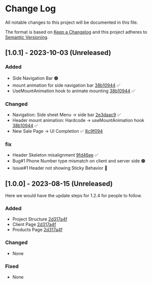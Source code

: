 # Change Log

All notable changes to this project will be documented in this file.

The format is based on [Keep a Changelog](http://keepachangelog.com/)
and this project adheres to [Semantic Versioning](http://semver.org/).

## [1.0.1] - 2023-10-03 (Unreleased)

### Added

- Side Navigation Bar 🟠
- mount animation for side navigation bar [38b10944](https://github.com/arjunmnath/shopapp-website/commit/38b1094426b9a69e9041a940ac24cc419b675307) ✅
- UseMountAnimation hook to animate mounting [38b10944](https://github.com/arjunmnath/shopapp-website/commit/38b1094426b9a69e9041a940ac24cc419b675307) ✅

### Changed

- Navigation: Side sheet Menu -> side bar [2e3daac9](https://github.com/arjunmnath/shopapp-website/commit/2e3daac9618f2bd7f820ef40c14240e31b8e9835) ✅
- Header mount animation: Hardcode -> useMountAnimation hook [38b10944](https://github.com/arjunmnath/shopapp-website/commit/38b1094426b9a69e9041a940ac24cc419b675307) ✅
- New Sale Page -> UI Completion ✅ [8c9f094](https://github.com/arjunmnath/shopapp-website/commit/8c9f094b36dec606a9995df67873a3936e3e49c9)

### fix

- Header Skeleton misalignment [9fd46ee](https://github.com/arjunmnath/shopapp-website/commit/9fd46ee42d4439fb9a74d94f73dba8aeec8f3003) ✅
- Bug#1 Phone Number type mismatch on client and server side 🟠
- Issue#1 Header not showing Sticky Behavior 🔴
## [1.0.0] - 2023-08-15 (Unreleased)

Here we would have the update steps for 1.2.4 for people to follow.

### Added

- Project Structure [2d317a4f](https://github.com/arjunmnath/shopapp-website/commit/2d317a4fd603fb09bfb320331ac58708d63d5c3f)
- Client Page [2d317a4f](https://github.com/arjunmnath/shopapp-website/commit/2d317a4fd603fb09bfb320331ac58708d63d5c3f)
- Products Page [2d317a4f](https://github.com/arjunmnath/shopapp-website/commit/2d317a4fd603fb09bfb320331ac58708d63d5c3f)

### Changed

- None

### Fixed

- None

